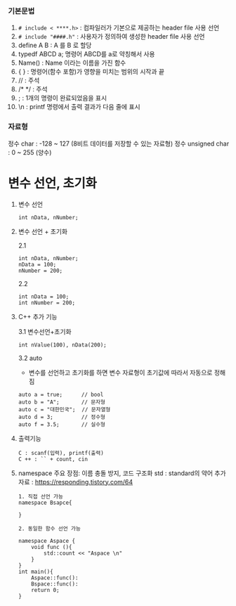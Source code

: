 ### 기본문법 

1. ``` # include < ****.h> ``` : 컴파일러가 기본으로 제공하는 header file 사용 선언
2. ``` # include "####.h" ``` : 사용자가 정의하여 생성한 header file 사용 선언
3. define A B : A 를 B 로 할당
4. typedf ABCD a; 명령어 ABCD를 a로 약칭해서 사용
5. Name() : Name 이라는 이름을 가진 함수
6. { } : 명령어(함수 포함)가 영향을 미치는 범위의 시작과 끝
7. // : 주석
8. /* */ : 주석
9. ; : 1개의 명령이 완료되었음을 표시
10. \n : printf 명령에서 출력 결과가 다음 줄에 표시



### 자료형
정수 char : -128 ~ 127 (8비트 데이터를 저장할 수 있는 자료형)
정수 unsigned char : 0 ~ 255 (양수)


# 변수 선언, 초기화

1. 변수 선언
    ```
    int nData, nNumber;
    ```
2. 변수 선언 + 초기화

    2.1
    ```
    int nData, nNumber;
    nData = 100;
    nNumber = 200;
    ```

    2.2
    ```
    int nData = 100;
    int nNumber = 200;
    ```
    
3. C++ 추가 기능

    3.1 변수선언+초기화
    ```
    int nValue(100), nData(200);
    ```

    3.2 auto
    - 변수를 선언하고 초기화를 하면 변수 자료형이 초기값에 따라서 자동으로 정해짐
    ```
    auto a = true;      // bool
    auto b = "A";       // 문자형
    auto c = "대한민국";  // 문자열형
    auto d = 3;         // 정수형
    auto f = 3.5;       // 실수형
    ```

4. 출력기능
    ```
    C : scanf(입력), printf(출력)
    C ++ : `` + count, cin
    ```

5. namespace
    주요 장점: 이름 충돌 방지, 코드 구조화
    std : standard의 약어
    추가 자료 : https://responding.tistory.com/64
    
    ```
    1. 직접 선언 가능
    namespace Bsapce{

    }
    ```
    ```
    2. 동일한 함수 선언 가능
    
    namespace Aspace {
        void func (){
            std::count << "Aspace \n"
        }
    }
    int main(){
        Aspace::func():
        Bspace::func():
        return 0;
    }

    ```